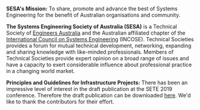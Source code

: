 **SESA's Mission:** To share, promote and advance the best of Systems Engineering for the benefit of Australian organisations and community.

**The Systems Engineering Society of Australia (SESA)** is a Technical Society of [Engineers Australia](http://www.engineersaustralia.org.au/) and the Australian affiliated chapter of the [International Council on Systems Engineering](http://www.incose.org/) (INCOSE). Technical Societies provides a forum for mutual technical development, networking, expanding and sharing knowledge with like-minded professionals. Members of Technical Societies provide expert opinion on a broad range of issues and have a capacity to exert considerable influence about professional practice in a changing world market.

**Principles and Guidelines for Infrastructure Projects:** There has been an impressive level of interest in the draft publication at the SETE 2019 conference. Therefore the draft publication can be downloaded [here](/downloads-usermenu-33/doc_download/547-principles-and-guidelines-for-infrastructure-projects). We\'d like to thank the contributors for their effort.